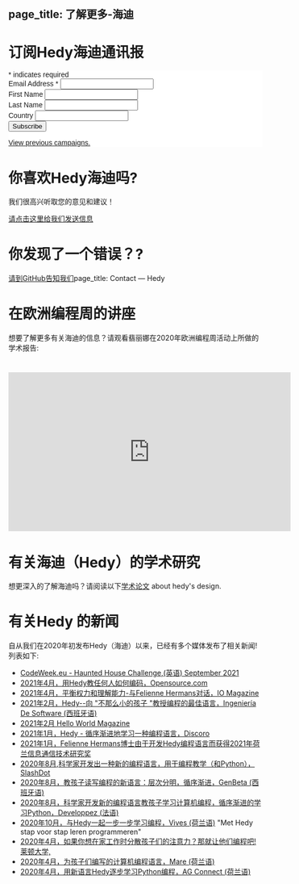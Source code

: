 page_title: 了解更多-海迪
---
# 订阅Hedy海迪通讯报

<!-- Begin Mailchimp Signup Form -->
<link href="//cdn-images.mailchimp.com/embedcode/classic-10_7.css" rel="stylesheet" type="text/css">
<style type="text/css">
	#mc_embed_signup{background:#fff; clear:left; font:14px Helvetica,Arial,sans-serif; }
	/* Add your own Mailchimp form style overrides in your site stylesheet or in this style block.
	   We recommend moving this block and the preceding CSS link to the HEAD of your HTML file. */
</style>
<div id="mc_embed_signup">
<form action="https://hedycode.us7.list-manage.com/subscribe/post?u=22a3ce4e09535f82f587a7118&amp;id=57f3b3c090" method="post" id="mc-embedded-subscribe-form" name="mc-embedded-subscribe-form" class="validate" target="_blank" novalidate>
    <div id="mc_embed_signup_scroll">

<div class="indicates-required"><span class="asterisk">*</span> indicates required</div>
<div class="mc-field-group">
	<label for="mce-EMAIL">Email Address  <span class="asterisk">*</span>
</label>
	<input type="email" value="" name="EMAIL" class="required email" id="mce-EMAIL">
</div>
<div class="mc-field-group">
	<label for="mce-FNAME">First Name </label>
	<input type="text" value="" name="FNAME" class="" id="mce-FNAME">
</div>
<div class="mc-field-group">
	<label for="mce-LNAME">Last Name </label>
	<input type="text" value="" name="LNAME" class="" id="mce-LNAME">
</div>
<div class="mc-field-group">
	<label for="mce-COUNTRY">Country </label>
	<input type="text" value="" name="COUNTRY" class="" id="mce-COUNTRY">
</div>
	<div id="mce-responses" class="clear">
		<div class="response" id="mce-error-response" style="display:none"></div>
		<div class="response" id="mce-success-response" style="display:none"></div>
	</div>    <!-- real people should not fill this in and expect good things - do not remove this or risk form bot signups-->
    <div style="position: absolute; left: -5000px;" aria-hidden="true"><input type="text" name="b_22a3ce4e09535f82f587a7118_57f3b3c090" tabindex="-1" value=""></div>
    <div class="clear"><input type="submit" value="Subscribe" name="subscribe" id="mc-embedded-subscribe" class="button"></div>
    </div>
    <p><a href="https://us7.campaign-archive.com/home/?u=22a3ce4e09535f82f587a7118&id=57f3b3c090" title="查看以往的活动">View previous campaigns.</a></p>

</form>
</div>
<script type='text/javascript' src='//s3.amazonaws.com/downloads.mailchimp.com/js/mc-validate.js'></script><script type='text/javascript'>(function($) {window.fnames = new Array(); window.ftypes = new Array();fnames[0]='EMAIL';ftypes[0]='email';fnames[1]='FNAME';ftypes[1]='text';fnames[2]='LNAME';ftypes[2]='text';fnames[3]='COUNTRY';ftypes[3]='text';}(jQuery));var $mcj = jQuery.noConflict(true);</script>
<!--End mc_embed_signup-->

# 你喜欢Hedy海迪吗?

我们很高兴听取您的意见和建议！

[请点击这里给我们发送信息](mailto:hedy@felienne.com "About Hedy")

# 你发现了一个错误？?

[请到GitHub告知我们](https://github.com/Felienne/hedy/issues/new)page_title: Contact — Hedy



# 在欧洲编程周的讲座
想要了解更多有关海迪的信息？请观看翡丽娜在2020年欧洲编程周活动上所做的学术报告:

<h1></h1>
<p><iframe width="560" height="315" src="https://www.youtube.com/embed/R2U9MEowYag?wmode=opaque" frameborder="0" allow="accelerometer; autoplay; clipboard-write; encrypted-media; gyroscope; picture-in-picture" allowfullscreen=""></iframe></p>
<p></p>

# 有关海迪（Hedy）的学术研究
想更深入的了解海迪吗？请阅读以下[学术论文](https://www.felienne.com/wp-content/uploads/2020/07/Hedy_paper_website_draft.pdf) about hedy's design.

# 有关Hedy 的新闻
自从我们在2020年初发布Hedy（海迪）以来，已经有多个媒体发布了相关新闻! 列表如下:
* [CodeWeek.eu - Haunted House Challenge,(英语) September 2021](https://codeweek.eu/2021/challenges/haunted-house)
* [2021年4月，用Hedy教任何人如何编码，Opensource.com](https://opensource.com/article/21/4/hedy-teach-code)
* [2021年4月，平衡权力和理解能力-与Felienne Hermans对话，IO Magazine](https://ict-research.nl/wordpress/wp-content/uploads/2021/04/IO-magazine-NR1-2021_web.pdf)
* [2021年2月，Hedy--向 "不那么小的孩子 "教授编程的最佳语言，Ingeniería De Software (西班牙语)](https://ingenieriadesoftware.es/hedy-mejor-lenguaje-ensenar-programacion-ninos/)
* [2021年2月 Hello World Magazine](images/Hello_World_15_Hedy.pdf)
* [2021年1月，Hedy - 循序渐进地学习一种编程语言，Discoro](https://discoro.wordpress.com/2021/01/09/hedy-gradually-learning-a-programming-language/)
* [2021年1月，Felienne Hermans博士由于开发Hedy编程语言而获得2021年荷兰信息通信技术研究奖](https://www.nwo.nl/en/news/felienne-hermans-receives-dutch-prize-ict-research-2021)
* [2020年8月,科学家开发出一种新的编程语言，用于编程教学（和Python），SlashDot](https://news.slashdot.org/story/20/08/17/024248/scientist-proposes-a-new-programming-language-for-teaching-coding-and-python)
* [2020年8月，教孩子读写编程的新语言：层次分明，循序渐进，GenBeta (西班牙语)](https://www.genbeta.com/desarrollo/nuevo-lenguaje-para-ensenar-programacion-a-ninos-como-se-ensena-a-leer-escribir-forma-gradual-niveles)
* [2020年8月，科学家开发新的编程语言教孩子学习计算机编程，循序渐进的学习Python，Developpez (法语)](https://programmation.developpez.com/actu/308095/Une-scientifique-propose-un-nouveau-langage-de-programmation-pour-enseigner-aux-enfants-le-codage-informatique-au-travers-d-une-approche-graduelle-implementee-en-Python-sur-13-paliers/)
* [2020年10月，与Hedy一起一步一步学习编程，Vives (荷兰语)](images/artikel_vives.pdf) "Met Hedy stap voor stap leren programmeren"
* [2020年4月，如果你想在家工作时分散孩子们的注意力？那就让他们编程吧!莱顿大学,](https://www.universiteitleiden.nl/en/news/2020/03/looking-to-distract-the-kids-while-you-work-from-home-get-them-programming)
* [2020年4月，为孩子们编写的计算机编程语言，Mare (荷兰语)](https://www.mareonline.nl/cultuur/computercode-voor-de-kids/)
* [2020年4月，用新语言Hedy逐步学习Python编程，AG Connect (荷兰语)](https://www.agconnect.nl/artikel/stapsgewijs-python-leren-programmeren-met-nieuwe-taal-hedy)
